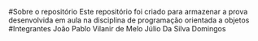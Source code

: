 #Sobre o repositório
Este repositório foi criado para armazenar a prova desenvolvida em aula na disciplina de programação orientada a objetos 
#Integrantes
João Pablo Vilanir de Melo
Júlio Da Silva Domingos 
